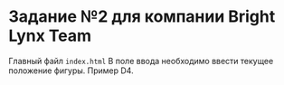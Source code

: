 # Задание №2 для компании Bright Lynx Team
Главный файл `index.html`
В поле ввода необходимо ввести текущее положение фигуры.
Пример D4.
